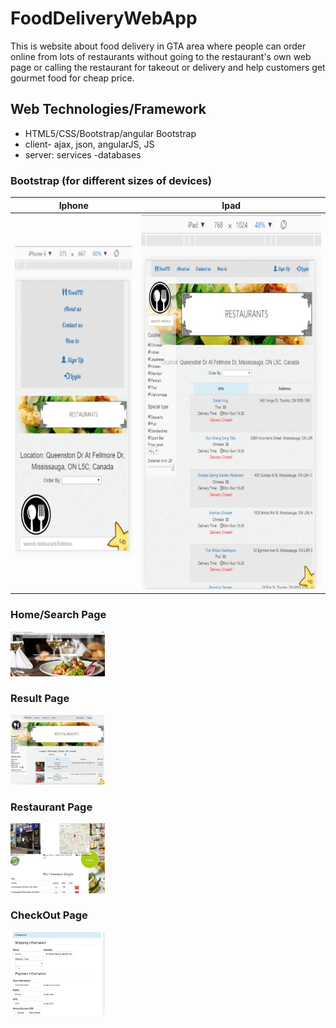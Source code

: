 # FoodDeliveryWebApp

This is website about food delivery in GTA area where people can order online from lots of restaurants without going to the restaurant's own web page or calling the restaurant for takeout or delivery and help customers get gourmet food for cheap price.

## Web Technologies/Framework

* HTML5/CSS/Bootstrap/angular Bootstrap
* client- ajax, json, angularJS, JS
* server: services -databases

### Bootstrap (for different sizes of devices)

|  Iphone  | Ipad  |
| ------------- | ------------- |
| <img src="https://github.com/wing9413/FoodDeliveryWebApp_Files/blob/master/Pictures/IphoneSize.jpg" alt="alt text" width="250" height="500">  | <img src="https://github.com/wing9413/FoodDeliveryWebApp_Files/blob/master/Pictures/IpadSize.jpg" alt="alt text" width="400" height="600">   |




### Home/Search Page

<img src="https://github.com/wing9413/FoodDeliveryWebApp_Files/blob/master/Pictures/homepage.jpg" alt="alt text" width="30%" height="30%">

### Result Page

<img src="https://github.com/wing9413/FoodDeliveryWebApp_Files/blob/master/Pictures/resultPage.jpg" alt="alt text" width="30%" height="30%">

### Restaurant Page

<img src="https://github.com/wing9413/FoodDeliveryWebApp_Files/blob/master/Pictures/restaurant.jpg" alt="alt text" width="30%" height="30%">


### CheckOut Page

<img src="https://github.com/wing9413/FoodDeliveryWebApp_Files/blob/master/Pictures/checkOut.jpg" alt="alt text" width="30%" height="30%">
